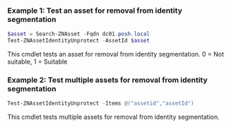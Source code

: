 ### Example 1: Test an asset for removal from identity segmentation
```powershell
$asset = Search-ZNAsset -Fqdn dc01.posh.local                      
Test-ZNAssetIdentityUnprotect -AssetId $asset

```

This cmdlet tests an asset for removal from identity segmentation. 0 = Not suitable, 1 = Suitable

### Example 2: Test multiple assets for removal from identity segmentation
```powershell
Test-ZNAssetIdentityUnprotect -Items @("assetid","assetId")

```

This cmdlet tests multiple assets for removal from identity segmentation.
